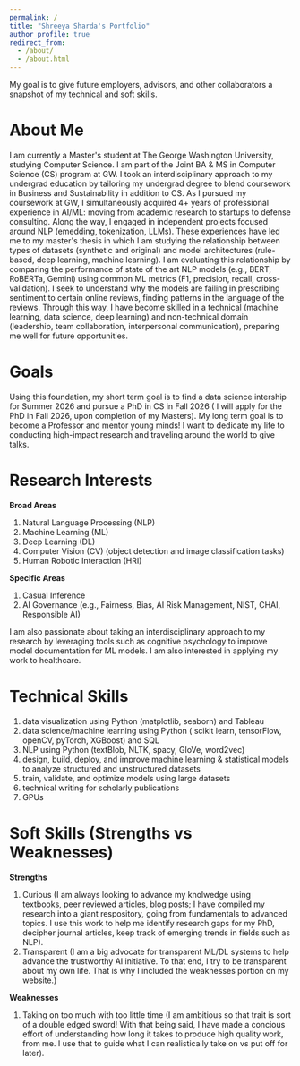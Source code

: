 ```yaml
---
permalink: /
title: "Shreeya Sharda's Portfolio"
author_profile: true
redirect_from: 
  - /about/
  - /about.html
---
```


My goal is to give future employers, advisors, and other collaborators a snapshot of my technical and soft skills.


About Me
======
I am currently a Master's student at The George Washington University, studying Computer Science. I am part of the Joint BA & MS in Computer Science (CS) program at GW. I took an interdisciplinary approach to my undergrad education by tailoring my undergrad degree to blend coursework in Business and Sustainability in addition to CS. As I pursued my coursework at GW, I simultaneously acquired 4+ years of professional experience in AI/ML: moving from academic research to startups to defense consulting. Along the way, I engaged in independent projects focused around NLP (emedding, tokenization, LLMs). These experiences have led me to my master's thesis in which I am studying the relationship between types of datasets (synthetic and original) and model architectures (rule-based, deep learning, machine learning). I am evaluating this relationship by comparing the performance of state of the art NLP models (e.g., BERT, RoBERTa, Gemini) using common ML metrics (F1, precision, recall, cross-validation). I seek to understand why the models are failing in prescribing sentiment to certain online reviews, finding patterns in the language of the reviews.  Through this way, I have become skilled in a technical (machine learning, data science, deep learning) and non-technical domain (leadership, team collaboration, interpersonal communication), preparing me well for future opportunities. 

Goals
======
Using this foundation, my short term goal is to find a data science intership for Summer 2026 and pursue a PhD in CS in Fall 2026 ( I will apply for the PhD in Fall 2026, upon completion of my Masters). My long term goal is to become a Professor and mentor young minds! I want to dedicate my life to conducting high-impact research and traveling around the world to give talks. 

Research Interests 
======

**Broad Areas**
1. Natural Language Processing (NLP)
2. Machine Learning (ML)
3. Deep Learning (DL)
4. Computer Vision (CV) (object detection and image classification tasks) 
5. Human Robotic Interaction (HRI)

**Specific Areas**
1. Casual Inference
2. AI Governance (e.g., Fairness, Bias, AI Risk Management, NIST, CHAI, Responsible AI)

I am also passionate about taking an interdisciplinary approach to my research by leveraging tools such as cognitive psychology to improve model documentation for ML models. I am also interested in applying my work to healthcare. 


Technical Skills
======
1. data visualization using Python (matplotlib, seaborn) and Tableau 
2. data science/machine learning using Python ( scikit learn, tensorFlow, openCV, pyTorch, XGBoost) and SQL
3. NLP using Python (textBlob, NLTK, spacy, GloVe, word2vec)
4. design, build, deploy, and improve machine learning & statistical models to analyze structured and unstructured datasets
5. train, validate, and optimize models using large datasets
6. technical writing for scholarly publications
7. GPUs

Soft Skills (Strengths vs Weaknesses)
======
**Strengths**
1. Curious (I am always looking to advance my knolwedge using textbooks, peer reviewed articles, blog posts; I have compiled my research into a giant respository, going from fundamentals to advanced topics. I use this work to help me identify research gaps for my PhD, decipher journal articles, keep track of emerging trends in fields such as NLP).
2. Transparent (I am a big advocate for transparent ML/DL systems to help advance the trustworthy AI initiative. To that end, I try to be transparent about my own life. That is why I included the weaknesses portion on my website.)

**Weaknesses** 
1. Taking on too much with too little time (I am ambitious so that trait is sort of a double edged sword! With that being said, I have made a concious effort of understanding how long it takes to produce high quality work, from me. I use that to guide what I can realistically take on vs put off for later).
   
   

